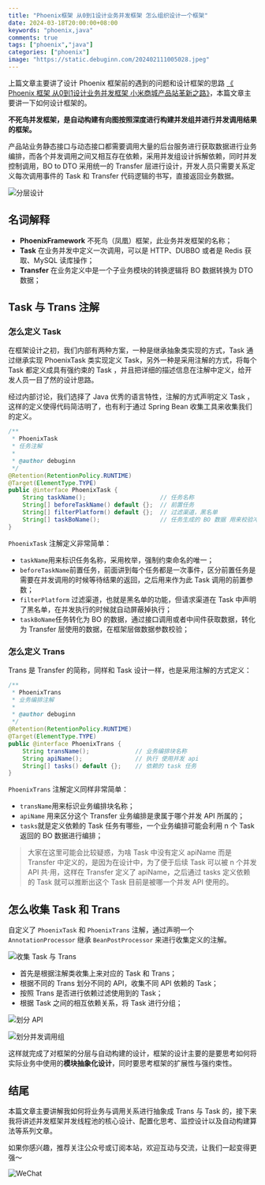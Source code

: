 ```yaml
---
title: "Phoenix框架 从0到1设计业务并发框架 怎么组织设计一个框架"
date: 2024-03-18T20:00:00+08:00
keywords: "phoenix,java"
comments: true
tags: ["phoenix","java"]
categories: ["phoenix"]
image: "https://static.debuginn.com/202402111005028.jpeg"
---
```


上篇文章主要讲了设计 Phoenix 框架前的遇到的问题和设计框架的思路 [《 Phoenix 框架 从0到1设计业务并发框架 小米商城产品站革新之路》](/p/phoenix-framework-1/)，本篇文章主要讲一下如何设计框架的。

**不死鸟并发框架，是自动构建有向图按照深度进行构建并发组并进行并发调用结果的框架。**

产品站业务静态接口与动态接口都需要调用大量的后台服务进行获取数据进行业务编排，而各个并发调用之间又相互存在依赖，采用并发组设计拆解依赖，同时并发控制调用，BO to DTO 采用统一的 Transfer 层进行设计，开发人员只需要关系定义每次调用事件的 Task 和 Transfer 代码逻辑的书写，直接返回业务数据。

![分层设计](https://static.debuginn.com/20240308vidGwp.jpeg)

## 名词解释

- **PhoenixFramework** 不死鸟（凤凰）框架，此业务并发框架的名称；
- **Task** 在业务并发中定义一次调用，可以是 HTTP、DUBBO 或者是 Redis 获取、MySQL 读库操作；
- **Transfer** 在业务定义中是一个子业务模块的转换逻辑将 BO 数据转换为 DTO 数据；

## Task 与 Trans 注解

### 怎么定义 Task

在框架设计之初，我们内部有两种方案，一种是继承抽象类实现的方式，Task 通过继承实现 PhoenixTask 类实现定义 Task，另外一种是采用注解的方式，将每个 Task 都定义成具有强约束的 Task ，并且把详细的描述信息在注解中定义，给开发人员一目了然的设计思路。

经过内部讨论，我们选择了 Java 优秀的语言特性，注解的方式声明定义 Task ，这样的定义使得代码简洁明了，也有利于通过 Spring Bean 收集工具来收集我们的定义。

```java
/**  
 * PhoenixTask 
 * 任务注解  
 *  
 * @author debuginn
 */
@Retention(RetentionPolicy.RUNTIME)  
@Target(ElementType.TYPE)  
public @interface PhoenixTask {  
    String taskName();                     // 任务名称  
    String[] beforeTaskName() default {};  // 前置任务  
    String[] filterPlatform() default {};  // 过滤渠道，黑名单  
    String[] taskBoName();                 // 任务生成的 BO 数据 用来校验冲突  
}
```

`PhoenixTask` 注解定义非常简单：

- `taskName`用来标识任务名称，采用枚举，强制约束命名的唯一；
- `beforeTaskName`前置任务，前面讲到每个任务都是一次事件，区分前置任务是需要在并发调用的时候等待结果的返回，之后用来作为此 Task 调用的前置参数；
- `filterPlatform` 过滤渠道，也就是黑名单的功能，但请求渠道在 Task 中声明了黑名单，在并发执行的时候就自动屏蔽掉执行；
- `taskBoName`任务转化为 BO 的数据，通过接口调用或者中间件获取数据，转化为 Transfer 层使用的数据，在框架层做数据参数校验；

### 怎么定义 Trans

Trans 是 Transfer 的简称，同样和 Task 设计一样，也是采用注解的方式定义：

```java
/**  
 * PhoenixTrans 
 * 业务编排注解  
 *  
 * @author debuginn 
 */
@Retention(RetentionPolicy.RUNTIME)  
@Target(ElementType.TYPE)  
public @interface PhoenixTrans {  
    String transName();             // 业务编排块名称  
    String apiName();               // 执行 使用并发 api  
    String[] tasks() default {};    // 依赖的 task 任务  
}
```

`PhoenixTrans` 注解定义同样非常简单：

- `transName`用来标识业务编排块名称；
- `apiName` 用来区分这个 Transfer 业务编排是隶属于哪个并发 API 所属的；
- `tasks`就是定义依赖的 Task 任务有哪些，一个业务编排可能会利用 n 个 Task 返回的 BO 数据进行编排；

> 大家在这里可能会比较疑惑，为啥 Task 中没有定义 apiName 而是 Transfer 中定义的，是因为在设计中，为了便于后续 Task 可以被 n 个并发 API 共·用，这样在 Transfer 定义了 apiName，之后通过 tasks 定义依赖的 Task 就可以推断出这个 Task 目前是被哪一个并发 API 使用的。

## 怎么收集 Task 和 Trans

自定义了 `PhoenixTask` 和 `PhoenixTrans` 注解，通过声明一个 `AnnotationProcessor` 继承 `BeanPostProcessor` 来进行收集定义的注解。

![收集 Task 与 Trans](https://static.debuginn.com/20240318xHJQIJ.jpeg)

- 首先是根据注解类收集上来对应的 Task 和 Trans；
- 根据不同的 Trans 划分不同的 API，收集不同 API 依赖的 Task；
- 按照 Trans 是否进行依赖过滤使用到的 Task；
- 根据 Task 之间的相互依赖关系，将 Task 进行分组；

![划分 API](https://static.debuginn.com/20240318m9lRul.jpeg)

![划分并发调用组](https://static.debuginn.com/20240318Wzvtlt.jpeg)

这样就完成了对框架的分层与自动构建的设计，框架的设计主要的是要思考如何将实际业务中使用的**模块抽象化设计**，同时要思考框架的扩展性与强约束性。

## 结尾

本篇文章主要讲解我如何将业务与调用关系进行抽象成 Trans 与 Task 的，接下来我将讲述并发框架并发线程池的核心设计、配置化思考、监控设计以及自动构建算法等系列文章。

如果你感兴趣，推荐关注公众号或订阅本站，欢迎互动与交流，让我们一起变得更强～

![WeChat](https://static.debuginn.com/202302202248422.png)